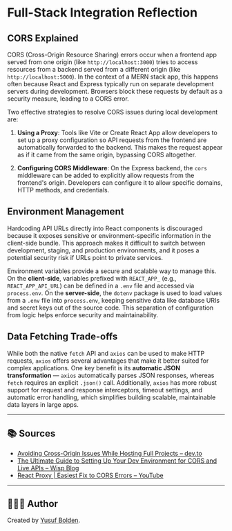 # Full-Stack Integration Reflection

## CORS Explained

CORS (Cross-Origin Resource Sharing) errors occur when a frontend app served from one origin (like `http://localhost:3000`) tries to access resources from a backend served from a different origin (like `http://localhost:5000`). In the context of a MERN stack app, this happens often because React and Express typically run on separate development servers during development. Browsers block these requests by default as a security measure, leading to a CORS error.

Two effective strategies to resolve CORS issues during local development are:

1. **Using a Proxy**: Tools like Vite or Create React App allow developers to set up a proxy configuration so API requests from the frontend are automatically forwarded to the backend. This makes the request appear as if it came from the same origin, bypassing CORS altogether.

2. **Configuring CORS Middleware**: On the Express backend, the `cors` middleware can be added to explicitly allow requests from the frontend's origin. Developers can configure it to allow specific domains, HTTP methods, and credentials.

## Environment Management

Hardcoding API URLs directly into React components is discouraged because it exposes sensitive or environment-specific information in the client-side bundle. This approach makes it difficult to switch between development, staging, and production environments, and it poses a potential security risk if URLs point to private services.

Environment variables provide a secure and scalable way to manage this. On the **client-side**, variables prefixed with `REACT_APP_` (e.g., `REACT_APP_API_URL`) can be defined in a `.env` file and accessed via `process.env`. On the **server-side**, the `dotenv` package is used to load values from a `.env` file into `process.env`, keeping sensitive data like database URIs and secret keys out of the source code. This separation of configuration from logic helps enforce security and maintainability.

## Data Fetching Trade-offs

While both the native `fetch` API and `axios` can be used to make HTTP requests, `axios` offers several advantages that make it better suited for complex applications. One key benefit is its **automatic JSON transformation** — `axios` automatically parses JSON responses, whereas `fetch` requires an explicit `.json()` call. Additionally, `axios` has more robust support for request and response interceptors, timeout settings, and automatic error handling, which simplifies building scalable, maintainable data layers in large apps.

---

## 📚 Sources

- [Avoiding Cross-Origin Issues While Hosting Full Projects – dev.to](https://dev.to/arunangshu_das/avoiding-cross-origin-issues-while-hosting-full-projects-1gi8)  
- [The Ultimate Guide to Setting Up Your Dev Environment for CORS and Live APIs – Wisp Blog](https://www.wisp.blog/blog/the-ultimate-guide-to-setting-up-your-dev-environment-for-cors-and-live-apis)  
- [React Proxy | Easiest Fix to CORS Errors – YouTube](https://www.youtube.com/watch?v=N4yUiQiTvwU)

---

## 🧑🏿‍💻 Author

Created by [Yusuf Bolden](github.com/YusufBolden).
